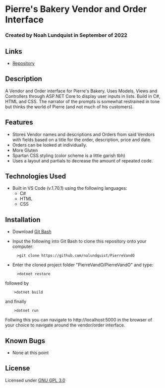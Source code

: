 # Pierre's Bakery Vendor and Order Interface

### Created by Noah Lundquist in September of 2022

## Links

* [Repository](https://github.com/nalundquist/PierreVandO)

## Description

A Vendor and Order interface for Pierre's Bakery.  Uses Models, Views and Controllers through ASP.NET Core to display user inputs in lists.  Build in C#, HTML and CSS.  The narrator of the prompts is somewhat restrained in tone but thinks the world of Pierre (and not much of his customers).

## Features

* Stores Vendor names and descriptions and Orders from said Vendors with fields based on a title for the order, description, price and date.
* Orders can be looked at individually.
* More Gluten
* Spartan CSS styling (color scheme is a little garish tbh)
* Uses a layout and partials to decrease the amount of repeated code.


## Technologies Used

* Built in VS Code (v.1.70.1) using the following languages:
	* C#
	* HTML
	* CSS

## Installation

* Download [Git Bash](https://git-scm.com/downloads)
* Input the following into Git Bash to clone this repository onto your computer:

		>git clone https://github.com/nalundquist/PierreVandO

* Enter the cloned project folder "PierreVandO/PierreVandO" and type:

		>dotnet restore

followed by

		>dotnet build

and finally

		>dotnet run

Follwing this you can navigate to http://localhost:5000 in the browser of your choice to navigate around the vendor/order interface.  

## Known Bugs

* None at this point

## License

Licensed under [GNU GPL 3.0](https://www.gnu.org/licenses/gpl-3.0.en.html)